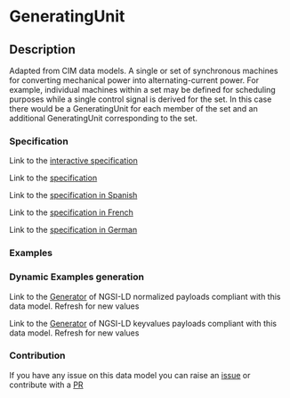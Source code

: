 # GeneratingUnit

## Description 

Adapted from CIM data models. A single or set of synchronous machines for converting mechanical power into alternating-current power. For example, individual machines within a set may be defined for scheduling purposes while a single control signal is derived for the set. In this case there would be a GeneratingUnit for each member of the set and an additional GeneratingUnit corresponding to the set.
### Specification

Link to the [interactive specification](https://swagger.lab.fiware.org/?url=https://smart-data-models.github.io/dataModel.EnergyCIM/GeneratingUnit/swagger.yaml)

Link to the [specification](https://smart-data-models.github.io/dataModel.EnergyCIM/GeneratingUnit/doc/spec.md)

Link to the [specification in Spanish](https://smart-data-models.github.io/dataModel.EnergyCIM/GeneratingUnit/doc/spec_ES.md)

Link to the [specification in French](https://smart-data-models.github.io/dataModel.EnergyCIM/GeneratingUnit/doc/spec_FR.md)

Link to the [specification in German](https://smart-data-models.github.io/dataModel.EnergyCIM/GeneratingUnit/doc/spec_DE.md)
### Examples
### Dynamic Examples generation

Link to the [Generator](https://smartdatamodels.org/extra/ngsi-ld_generator_v0.92.php?schemaUrl=https://raw.githubusercontent.com/smart-data-models/dataModel.EnergyCIM/master/GeneratingUnit/schema.json&email=info@smartdatamodels.org) of NGSI-LD normalized payloads compliant with this data model. Refresh for new values

Link to the [Generator](https://smartdatamodels.org/extra/ngsi-ld_generator_keyvalues_v0.92.php?schemaUrl=https://raw.githubusercontent.com/smart-data-models/dataModel.EnergyCIM/master/GeneratingUnit/schema.json&email=info@smartdatamodels.org) of NGSI-LD keyvalues payloads compliant with this data model. Refresh for new values
### Contribution

 If you have any issue on this data model you can raise an [issue](https://github.com/smart-data-models/dataModel.EnergyCIM/issues)  or contribute with a [PR](https://github.com/smart-data-models/dataModel.EnergyCIM/pulls)